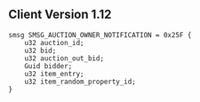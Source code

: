 ## Client Version 1.12

```rust,ignore
smsg SMSG_AUCTION_OWNER_NOTIFICATION = 0x25F {
    u32 auction_id;    
    u32 bid;    
    u32 auction_out_bid;    
    Guid bidder;    
    u32 item_entry;    
    u32 item_random_property_id;    
}

```

